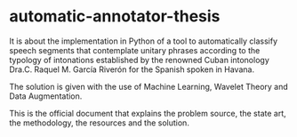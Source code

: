 # automatic-annotator-thesis

It is about the implementation in Python of a tool to automatically classify speech segments that contemplate unitary phrases according to the typology of intonations established by the renowned Cuban intonology Dra.C. Raquel M. García Riverón for the Spanish spoken in Havana.

The solution is given with the use of Machine Learning, Wavelet Theory and Data Augmentation.

This is the official document that explains the problem source, the state art, the methodology, the resources and the solution.
